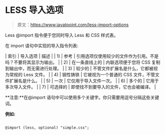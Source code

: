 # LESS 导入选项

> 原文：<https://www.javatpoint.com/less-import-options>

Less @import 指令便于您同时导入 Less 和 CSS 样式表。

在 import 语句中实现的导入指令列表:

| 索引 | 导入选项 | 描述 |
| 1) | 参考 | 引用选项仅使用较少的文件作为引用。不是吗？不要将其显示为输出。 |
| 2) | 在一条直线上的 | 内联选项便于您将 CSS 复制到输出中，而无需进行处理。 |
| 3) | 较少的 | 不管文件扩展名是什么，它都被视为常规的 Less 文件。 |
| 4) | 钢性铸铁 | 它被视为一个普通的 CSS 文件，不管文件扩展名是什么。 |
| 5) | 一次 | 它仅用于导入文件一次。 |
| 6) | 多个的 | 它用于多次导入文件。 |
| 7) | 可选择的 | 即使找不到要导入的文件，它也会被编译。 |

**注意:**在@import 语句中可以使用多个关键字。你只需要用逗号分隔这些关键词。

**例如:**

```

@import (less, optional) "simple.css";

```